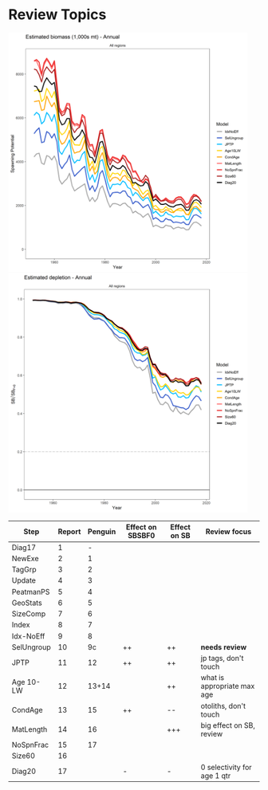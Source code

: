 # Review Topics

<img src="png/StepBioAlt.png" width="480">&nbsp;&nbsp;&nbsp;&nbsp;<img src="png/StepDepAlt.png" width="480">

Step       | Report | Penguin | Effect on SBSBF0 | Effect on SB  | Review focus
---------- | ------ | ------- | ---------------- | ------------- | ---------------------------
Diag17     |      1 |       - |                  |               |
NewExe     |      2 |       1 |                  |               |
TagGrp     |      3 |       2 |                  |               |
Update     |      4 |       3 |                  |               |
PeatmanPS  |      5 |       4 |                  |               |
GeoStats   |      6 |       5 |                  |               |
SizeComp   |      7 |       6 |                  |               |
Index      |      8 |       7 |                  |               |
Idx-NoEff  |      9 |       8 |                  |               |
SelUngroup |     10 |      9c |               ++ |            ++ | **needs review**
JPTP       |     11 |      12 |               ++ |            ++ | jp tags, don't touch
Age 10-LW  |     12 |   13+14 |                  |            ++ | what is appropriate max age
CondAge    |     13 |      15 |               ++ |            -- | otoliths, don't touch
MatLength  |     14 |      16 |                  |           +++ | big effect on SB, review
NoSpnFrac  |     15 |      17 |                  |               |
Size60     |     16 |         |                  |               |
Diag20     |     17 |         |                - |             - | 0 selectivity for age 1 qtr
